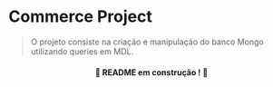 # Commerce Project
> O projeto consiste na criação e manipulação do banco Mongo utilizando queries em MDL.

#### <p align="center"> :construction: README em construção ! :construction: </p>
